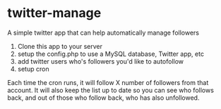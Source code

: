 # twitter-manage

A simple twitter app that can help automatically manage followers


1. Clone this app to your server
2. setup the config.php to use a MySQL database, Twitter app, etc
3. add twitter users who's followers you'd like to autofollow
4. setup cron

Each time the cron runs, it will follow X number of followers from that account. It will also keep the list up to date so you can see who follows back, and out of those who follow back, who has also unfollowed.